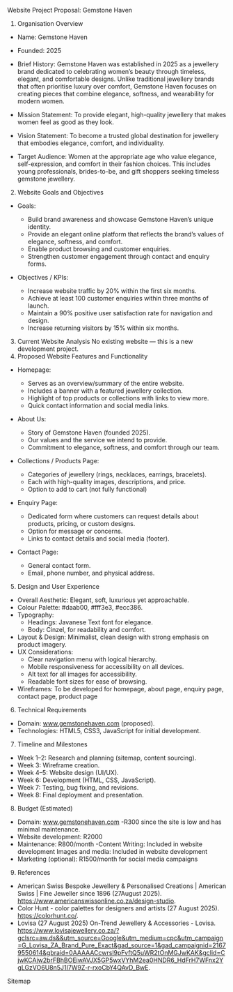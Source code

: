 Website Project Proposal: Gemstone Haven 
1. Organisation Overview 
- Name: Gemstone Haven 
- Founded: 2025 
- Brief History: 
  Gemstone Haven was established in 2025 as a jewellery brand dedicated to celebrating women’s beauty through timeless, elegant, and comfortable designs. Unlike traditional jewellery brands that often prioritise luxury over comfort, Gemstone Haven focuses on creating pieces that combine elegance, softness, and wearability for modern women. 
 
- Mission Statement: 
  To provide elegant, high-quality jewellery that makes women feel as good as they look. 
 
- Vision Statement: 
  To become a trusted global destination for jewellery that embodies elegance, comfort, and individuality. 
 
- Target Audience: 
  Women at the appropriate age who value elegance, self-expression, and comfort in their fashion choices. This includes young professionals, brides-to-be, and gift shoppers seeking timeless gemstone jewellery. 
2. Website Goals and Objectives 
- Goals: 
  - Build brand awareness and showcase Gemstone Haven’s unique identity. 
  - Provide an elegant online platform that reflects the brand’s values of elegance, softness, and comfort. 
  - Enable product browsing and customer enquiries. 
  - Strengthen customer engagement through contact and enquiry forms. 
 
- Objectives / KPIs: 
  - Increase website traffic by 20% within the first six months. 
  - Achieve at least 100 customer enquiries within three months of launch. 
  - Maintain a 90% positive user satisfaction rate for navigation and design. 
  - Increase returning visitors by 15% within six months. 
3. Current Website Analysis 
No existing website — this is a new development project. 
4. Proposed Website Features and Functionality 
- Homepage: 
  - Serves as an overview/summary of the entire website. 
  - Includes a banner with a featured jewellery collection. 
  - Highlight of top products or collections with links to view more. 
  - Quick contact information and social media links. 
 
- About Us: 
  - Story of Gemstone Haven (founded 2025). 
  - Our values and the service we intend to provide. 
  - Commitment to elegance, softness, and comfort through our team. 
 
- Collections / Products Page: 
  - Categories of jewellery (rings, necklaces, earrings, bracelets). 
  - Each with high-quality images, descriptions, and price. 
  - Option to add to cart (not fully functional) 
 
- Enquiry Page: 
  - Dedicated form where customers can request details about products, pricing, or custom designs. 
  - Option for message or concerns.
  - Links to contact details and social media (footer). 
 
- Contact Page: 
  - General contact form. 
  - Email, phone number, and physical address.  
 

5. Design and User Experience 
- Overall Aesthetic: Elegant, soft, luxurious yet approachable. 
- Colour Palette: #daab00, #fff3e3, #ecc386. 
- Typography: 
  - Headings: Javanese Text font for elegance. 
  - Body: Cinzel, for readability and comfort. 
- Layout & Design: Minimalist, clean design with strong emphasis on product imagery. 
- UX Considerations: 
  - Clear navigation menu with logical hierarchy. 
  - Mobile responsiveness for accessibility on all devices. 
  - Alt text for all images for accessibility. 
  - Readable font sizes for ease of browsing. 
- Wireframes: To be developed for homepage, about page, enquiry page, contact page, product page
6. Technical Requirements 
- Domain: www.gemstonehaven.com (proposed). 
- Technologies: HTML5, CSS3, JavaScript for initial development. 

7. Timeline and Milestones 
- Week 1–2: Research and planning (sitemap, content sourcing). 
- Week 3: Wireframe creation. 
- Week 4–5: Website design (UI/UX). 
- Week 6: Development (HTML, CSS, JavaScript). 
- Week 7: Testing, bug fixing, and revisions. 
- Week 8: Final deployment and presentation. 
8. Budget (Estimated) 
- Domain: www.gemstonehaven.com 
-R300 since the site is low and has minimal maintenance.
- Website development: R2000 
- Maintenance: R800/month 
-Content Writing: Included in website development
Images and media: Included in website development
- Marketing (optional): R1500/month for social media campaigns 
9. References 

- American Swiss Bespoke Jewellery & Personalised Creations | American Swiss | Fine Jeweller since 1896 (27August 2025). https://www.americanswissonline.co.za/design-studio.
- Color Hunt - color palettes for designers and artists (27 August 2025). https://colorhunt.co/.
- Lovisa (27 August 2025) On-Trend Jewellery & Accessories - Lovisa. https://www.lovisajewellery.co.za/?gclsrc=aw.ds&&utm_source=Google&utm_medium=cpc&utm_campaign=G_Lovisa_ZA_Brand_Pure_Exact&gad_source=1&gad_campaignid=21679550614&gbraid=0AAAAACcwrsl9pFvftQ5uWR2tOnMGJwKAK&gclid=CjwKCAjw2brFBhBOEiwAVJX5GP5wxVYhM2ea0HNDR6_HdFrH7WFnx2YgLGzVO6U8n5J1I7W9Z-r-rxoCbY4QAvD_BwE. 

Sitemap 
